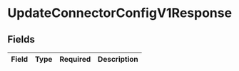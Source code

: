 # UpdateConnectorConfigV1Response


## Fields

| Field       | Type        | Required    | Description |
| ----------- | ----------- | ----------- | ----------- |
